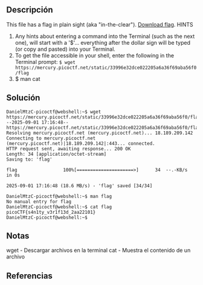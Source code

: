 ## Descripción 
This file has a flag in plain sight (aka "in-the-clear"). [Download flag](https://mercury.picoctf.net/static/33996e32dce022205a6a36f69aba56f0/flag).
HINTS
1. Any hints about entering a command into the Terminal (such as the next one), will start with a '$'... everything after the dollar sign will be typed (or copy and pasted) into your Terminal.
2. To get the file accessible in your shell, enter the following in the Terminal prompt: `$ wget https://mercury.picoctf.net/static/33996e32dce022205a6a36f69aba56f0/flag`
3. $ man cat
## Solución

```
DanielMtzC-picoctf@webshell:~$ wget https://mercury.picoctf.net/static/33996e32dce022205a6a36f69aba56f0/flag
--2025-09-01 17:16:48--  https://mercury.picoctf.net/static/33996e32dce022205a6a36f69aba56f0/flag
Resolving mercury.picoctf.net (mercury.picoctf.net)... 18.189.209.142
Connecting to mercury.picoctf.net (mercury.picoctf.net)|18.189.209.142|:443... connected.
HTTP request sent, awaiting response... 200 OK
Length: 34 [application/octet-stream]
Saving to: 'flag'

flag                 100%[=====================>]      34  --.-KB/s    in 0s      

2025-09-01 17:16:48 (18.6 MB/s) - 'flag' saved [34/34]

DanielMtzC-picoctf@webshell:~$ man flag
No manual entry for flag
DanielMtzC-picoctf@webshell:~$ cat flag
picoCTF{s4n1ty_v3r1f13d_2aa22101}
DanielMtzC-picoctf@webshell:~$ 
```
## Notas
wget - Descargar archivos en la terminal
cat - Muestra el contenido de un archivo
## Referencias
